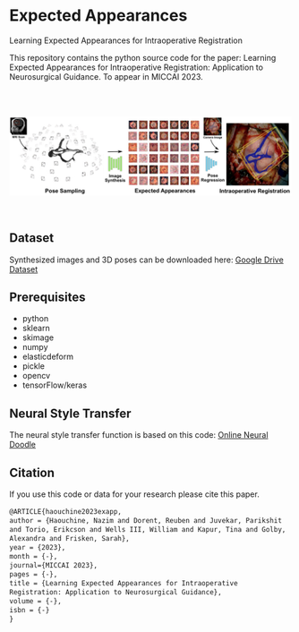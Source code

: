 # Expected Appearances
Learning Expected Appearances for Intraoperative Registration

This repository contains the python source code for the paper: 
Learning Expected Appearances for Intraoperative Registration: Application to Neurosurgical Guidance. To appear in MICCAI 2023.

<br /><br />

![Expected Appearnaces](https://github.com/rouge1616/ExApp/blob/main/ExApp.jpg)


<br />

## Dataset
Synthesized images and 3D poses can be downloaded here: [Google Drive Dataset](https://drive.google.com/drive/folders/1T2NS_BftaxE6yYZj3I1LdspuqNKwSyCl?usp=sharing) 

## Prerequisites
- python
- sklearn
- skimage
- numpy
- elasticdeform
- pickle
- opencv
- tensorFlow/keras

## Neural Style Transfer
The neural style transfer function is based on this code: [Online Neural Doodle](https://github.com/DmitryUlyanov/online-neural-doodle/)

## Citation
If you use this code or data for your research please cite this paper.

```
@ARTICLE{haouchine2023exapp,
author = {Haouchine, Nazim and Dorent, Reuben and Juvekar, Parikshit and Torio, Erikcson and Wells III, William and Kapur, Tina and Golby, Alexandra and Frisken, Sarah},
year = {2023},
month = {-},
journal={MICCAI 2023},
pages = {-},
title = {Learning Expected Appearances for Intraoperative Registration: Application to Neurosurgical Guidance},
volume = {-},
isbn = {-}
}
```
